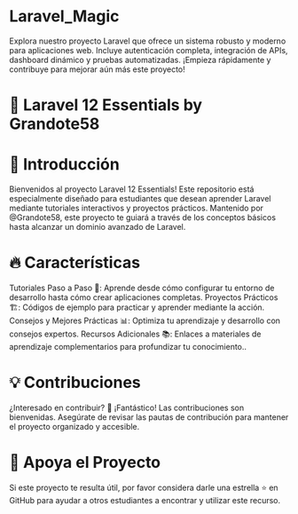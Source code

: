 # Laravel_Magic
Explora nuestro proyecto Laravel que ofrece un sistema robusto y moderno para aplicaciones web. Incluye autenticación completa, integración de APIs, dashboard dinámico y pruebas automatizadas. ¡Empieza rápidamente y contribuye para mejorar aún más este proyecto!

# 📘 Laravel 12 Essentials by Grandote58

# 🚀 Introducción
Bienvenidos al proyecto Laravel 12 Essentials! Este repositorio está especialmente diseñado para estudiantes que desean aprender Laravel mediante tutoriales interactivos y proyectos prácticos. Mantenido por @Grandote58, este proyecto te guiará a través de los conceptos básicos hasta alcanzar un dominio avanzado de Laravel.

# 🔥 Características

Tutoriales Paso a Paso 📝: Aprende desde cómo configurar tu entorno de desarrollo hasta cómo crear aplicaciones completas.
Proyectos Prácticos 🏗️: Códigos de ejemplo para practicar y aprender mediante la acción.
Consejos y Mejores Prácticas 📊: Optimiza tu aprendizaje y desarrollo con consejos expertos.
Recursos Adicionales 📚: Enlaces a materiales de aprendizaje complementarios para profundizar tu conocimiento..

# 💡 Contribuciones
¿Interesado en contribuir? 🌟 ¡Fantástico! Las contribuciones son bienvenidas. Asegúrate de revisar las pautas de contribución para mantener el proyecto organizado y accesible.

# 🌟 Apoya el Proyecto
Si este proyecto te resulta útil, por favor considera darle una estrella ⭐ en GitHub para ayudar a otros estudiantes a encontrar y utilizar este recurso.

